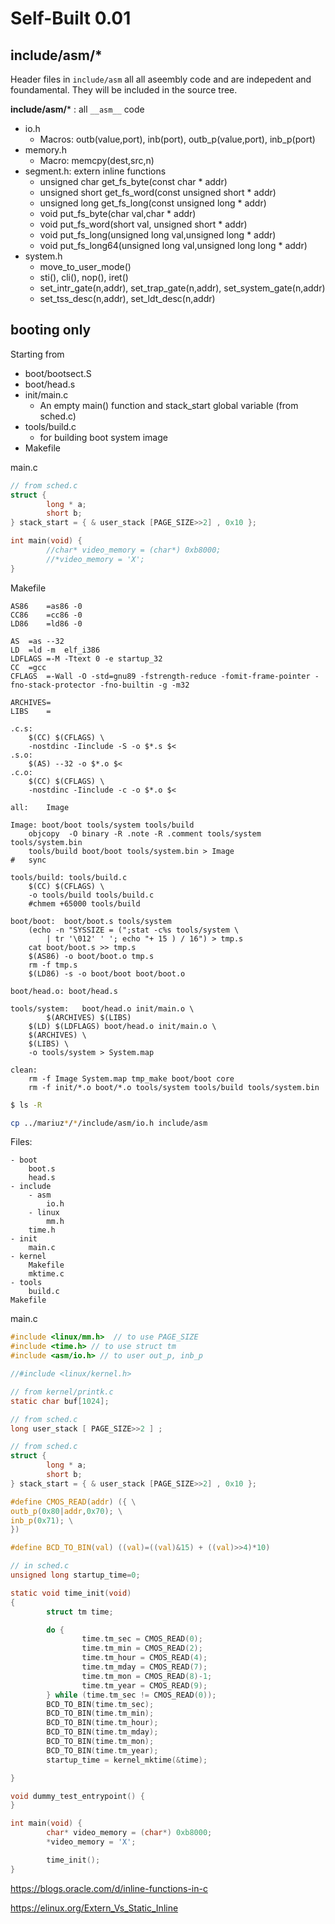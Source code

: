 # Self-Built 0.01

## include/asm/*

Header files in `include/asm` all all aseembly code and are indepedent and foundamental. They will be included in the source tree.

**include/asm/*** : all `__asm__` code
- io.h
    - Macros: outb(value,port), inb(port), outb_p(value,port), inb_p(port)
- memory.h
    - Macro: memcpy(dest,src,n)
- segment.h: extern inline functions
    - unsigned char get_fs_byte(const char * addr)
    - unsigned short get_fs_word(const unsigned short * addr)
    - unsigned long get_fs_long(const unsigned long * addr)
    - void put_fs_byte(char val,char * addr)
    - void put_fs_word(short val, unsigned short * addr)
    - void put_fs_long(unsigned long val,unsigned long * addr)
    - void put_fs_long64(unsigned long val,unsigned long long * addr)
- system.h
    - move_to_user_mode()
    - sti(), cli(), nop(), iret()
    - set_intr_gate(n,addr), set_trap_gate(n,addr), set_system_gate(n,addr)
    - set_tss_desc(n,addr), set_ldt_desc(n,addr)

## booting only

Starting from
- boot/bootsect.S
- boot/head.s
- init/main.c
    - An empty main() function and stack_start global variable (from sched.c) 
- tools/build.c
    - for building boot system image
- Makefile

main.c

```c
// from sched.c
struct {
        long * a;
        short b;
} stack_start = { & user_stack [PAGE_SIZE>>2] , 0x10 };

int main(void) {
        //char* video_memory = (char*) 0xb8000;
        //*video_memory = 'X';
}
```

Makefile

```make
AS86	=as86 -0 
CC86	=cc86 -0
LD86	=ld86 -0

AS	=as --32 
LD	=ld -m  elf_i386 
LDFLAGS	=-M -Ttext 0 -e startup_32
CC	=gcc
CFLAGS	=-Wall -O -std=gnu89 -fstrength-reduce -fomit-frame-pointer -fno-stack-protector -fno-builtin -g -m32

ARCHIVES=
LIBS	=

.c.s:
	$(CC) $(CFLAGS) \
	-nostdinc -Iinclude -S -o $*.s $<
.s.o:
	$(AS) --32 -o $*.o $<
.c.o:
	$(CC) $(CFLAGS) \
	-nostdinc -Iinclude -c -o $*.o $<

all:	Image

Image: boot/boot tools/system tools/build
	objcopy  -O binary -R .note -R .comment tools/system tools/system.bin
	tools/build boot/boot tools/system.bin > Image
#	sync

tools/build: tools/build.c
	$(CC) $(CFLAGS) \
	-o tools/build tools/build.c
	#chmem +65000 tools/build

boot/boot:	boot/boot.s tools/system
	(echo -n "SYSSIZE = (";stat -c%s tools/system \
		| tr '\012' ' '; echo "+ 15 ) / 16") > tmp.s	
	cat boot/boot.s >> tmp.s
	$(AS86) -o boot/boot.o tmp.s
	rm -f tmp.s
	$(LD86) -s -o boot/boot boot/boot.o

boot/head.o: boot/head.s

tools/system:	boot/head.o init/main.o \
		$(ARCHIVES) $(LIBS)
	$(LD) $(LDFLAGS) boot/head.o init/main.o \
	$(ARCHIVES) \
	$(LIBS) \
	-o tools/system > System.map

clean:
	rm -f Image System.map tmp_make boot/boot core
	rm -f init/*.o boot/*.o tools/system tools/build tools/system.bin

```

```bash
$ ls -R

cp ../mariuz*/*/include/asm/io.h include/asm
```

Files:

```
- boot
    boot.s
    head.s
- include
    - asm
        io.h
    - linux
        mm.h
    time.h
- init
    main.c
- kernel
    Makefile
    mktime.c
- tools
    build.c
Makefile    
```



main.c

```c
#include <linux/mm.h>  // to use PAGE_SIZE
#include <time.h> // to use struct tm
#include <asm/io.h> // to user out_p, inb_p

//#include <linux/kernel.h>

// from kernel/printk.c
static char buf[1024];

// from sched.c
long user_stack [ PAGE_SIZE>>2 ] ;

// from sched.c
struct {
        long * a;
        short b;
} stack_start = { & user_stack [PAGE_SIZE>>2] , 0x10 };

#define CMOS_READ(addr) ({ \
outb_p(0x80|addr,0x70); \
inb_p(0x71); \
})

#define BCD_TO_BIN(val) ((val)=((val)&15) + ((val)>>4)*10)

// in sched.c
unsigned long startup_time=0;

static void time_init(void)
{
        struct tm time;

        do {
                time.tm_sec = CMOS_READ(0);
                time.tm_min = CMOS_READ(2);
                time.tm_hour = CMOS_READ(4);
                time.tm_mday = CMOS_READ(7);
                time.tm_mon = CMOS_READ(8)-1;
                time.tm_year = CMOS_READ(9);
        } while (time.tm_sec != CMOS_READ(0));
        BCD_TO_BIN(time.tm_sec);
        BCD_TO_BIN(time.tm_min);
        BCD_TO_BIN(time.tm_hour);
        BCD_TO_BIN(time.tm_mday);
        BCD_TO_BIN(time.tm_mon);
        BCD_TO_BIN(time.tm_year);
        startup_time = kernel_mktime(&time);

}

void dummy_test_entrypoint() {
}

int main(void) {
        char* video_memory = (char*) 0xb8000;
        *video_memory = 'X';

        time_init();
}
```

https://blogs.oracle.com/d/inline-functions-in-c

https://elinux.org/Extern_Vs_Static_Inline
